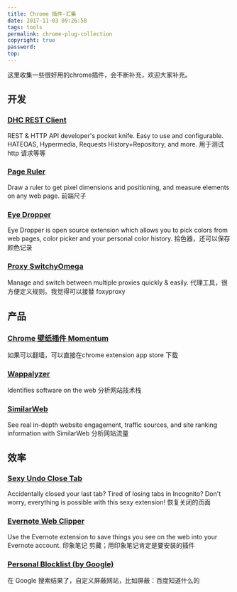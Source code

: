 ```yaml
---
title: Chrome 插件-汇集
date: 2017-11-03 09:26:58
tags: tools
permalink: chrome-plug-collection
copyright: true
password:
top:
---
```


这里收集一些很好用的chrome插件，会不断补充，欢迎大家补充。
<!-- more -->

## 开发

### [DHC REST Client](https://chrome.google.com/webstore/detail/dhc-rest-client/aejoelaoggembcahagimdiliamlcdmfm?hl=en-US)
REST & HTTP API developer's pocket knife. Easy to use and configurable. HATEOAS, Hypermedia, Requests History+Repository, and more.
用于测试 http 请求等等


### [Page Ruler](https://chrome.google.com/webstore/detail/page-ruler/jlpkojjdgbllmedoapgfodplfhcbnbpn?hl=en-US)
Draw a ruler to get pixel dimensions and positioning, and measure elements on any web page.
前端尺子

### [Eye Dropper](https://chrome.google.com/webstore/detail/eye-dropper/hmdcmlfkchdmnmnmheododdhjedfccka)
Eye Dropper is open source extension which allows you to pick colors from web pages, color picker and your personal color history.
拾色器，还可以保存颜色记录

### [Proxy SwitchyOmega](https://chrome.google.com/webstore/detail/proxy-switchyomega/padekgcemlokbadohgkifijomclgjgif?hl=en-US)
Manage and switch between multiple proxies quickly & easily.
代理工具，很方便定义规则。我觉得可以接替 foxyproxy

## 产品

### [Chrome 壁纸插件 Momentum](https://github.com/froginwell/chrome_extensions/blob/master/extensions/Momentum_v0.95.0.crx)

如果可以翻墙，可以直接在chrome extension app store 下载

### [Wappalyzer](https://chrome.google.com/webstore/detail/wappalyzer/gppongmhjkpfnbhagpmjfkannfbllamg?hl=en-US)
Identifies software on the web
分析网站技术栈

### [SimilarWeb](https://chrome.google.com/webstore/detail/similarweb-site-traffic-s/hoklmmgfnpapgjgcpechhaamimifchmp?hl=en-US)
See real in-depth website engagement, traffic sources, and site ranking information with SimilarWeb
分析网站流量


## 效率
### [Sexy Undo Close Tab](https://chrome.google.com/webstore/detail/sexy-undo-close-tab/bcennaiejdjpomgmmohhpgnjlmpcjmbg?hl=en-US)
Accidentally closed your last tab? Tired of losing tabs in Incognito? Don't worry, everything is possible with this sexy extension!
恢复关闭的页面

### [Evernote Web Clipper](https://chrome.google.com/webstore/detail/evernote-web-clipper/pioclpoplcdbaefihamjohnefbikjilc?hl=en-US)
Use the Evernote extension to save things you see on the web into your Evernote account.
印象笔记 剪藏；用印象笔记肯定是要安装的插件

### [Personal Blocklist (by Google)](https://chrome.google.com/webstore/detail/personal-blocklist-by-goo/nolijncfnkgaikbjbdaogikpmpbdcdef/related)

在 Google 搜索结果了，自定义屏蔽网站，比如屏蔽：百度知道什么的


